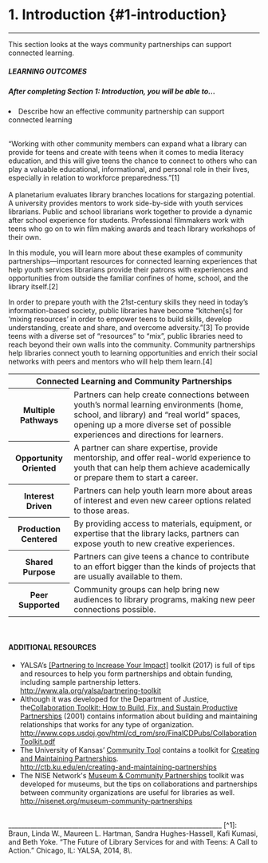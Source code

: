 # 1\. Introduction {#1-introduction}
___________________________________________________________________

This section looks at the ways community partnerships can support connected learning.

<p class="table-format"><span class="title"><h5>LEARNING OUTCOMES</h5></span><h5>After completing Section 1: Introduction, you will be able to...</h5><li>Describe how an effective community partnership can support connected learning</li>
</p>

<br>
<div class="text">“Working with other community members can expand what a library can provide for teens and create with teens when it comes to media literacy education, and this will give teens the chance to connect to others who can play a valuable educational, informational, and personal role in their lives, especially in relation to workforce preparedness.”[1]</div>

<br>
A planetarium evaluates library branches locations for stargazing potential. A university provides mentors to work side-by-side with youth services librarians. Public and school librarians work together to provide a dynamic after school experience for students. Professional filmmakers work with teens who go on to win film making awards and teach library workshops of their own.

In this module, you will learn more about these examples of community partnerships—important resources for connected learning experiences that help youth services librarians provide their patrons with experiences and opportunities from outside the familiar confines of home, school, and the library itself.[2]

In order to prepare youth with the 21st-century skills they need in today’s information-based society, public libraries have become “kitchen[s] for ‘mixing resources’ in order to empower teens to build skills, develop understanding, create and share, and overcome adversity.”[3] To provide teens with a diverse set of “resources” to “mix”, public libraries need to reach beyond their own walls into the community. Community partnerships help libraries connect youth to learning opportunities and enrich their social networks with peers and mentors who will help them learn.[4]

<table class="heading-cell no-common-style"><tr>
<th colspan="2">Connected Learning and Community Partnerships</th></tr>
<tr>
<th>Multiple Pathways</th>
<td>Partners can help create connections between youth’s normal learning environments (home, school, and library) and “real world” spaces, opening up a more diverse set of possible experiences and directions for learners.</td>
</tr>
<tr>
<th>Opportunity Oriented</th>
<td>A partner can share expertise, provide mentorship, and offer real-world experience to youth that can help them achieve academically or prepare them to start a career.</td>
</tr>
<tr>
<th>Interest Driven</th>
<td>Partners can help youth learn more about areas of interest and even new career options related to those areas.</td>
</tr>
<tr>
<th>Production Centered</th>
<td>By providing access to materials, equipment, or expertise that the library lacks, partners can expose youth to new creative experiences.</td>
</tr>
<tr>
<th>Shared Purpose</th>
<td>Partners can give teens a chance to contribute to an effort bigger than the kinds of projects that are usually available to them.</td>
</tr>
<tr>
<th>Peer Supported</th>
<td>Community groups can help bring new audiences to library programs, making new peer connections possible.</td>
</tr>

</table>

<br>
<div class="text-wrapping1"><h4>ADDITIONAL RESOURCES</h4><ul><li>YALSA’s <a href="http://www.ala.org/yalsa/partnering-toolkit">[Partnering to Increase Your Impact]</a> toolkit (2017) is full of tips and resources to help you form partnerships and obtain funding, including sample partnership letters. <br><a href="http://www.ala.org/yalsa/partnering-toolkit">http://www.ala.org/yalsa/partnering-toolkit<a></li><li>Although it was developed for the Department of Justice, the<a href="http://www.cops.usdoj.gov/html/cd_rom/sro/FinalCDPubs/CollaborationToolkit.pdf">Collaboration Toolkit: How to Build, Fix, and Sustain Productive Partnerships</a> (2001) contains information about building and maintaining relationships that works for any type of organization.<br><a href="http://www.cops.usdoj.gov/html/cd_rom/sro/FinalCDPubs/CollaborationToolkit.pdf">http://www.cops.usdoj.gov/html/cd_rom/sro/FinalCDPubs/CollaborationToolkit.pdf</a></li><li>The University of Kansas’ <a href="http://ctb.ku.edu">Community Tool</a> contains a toolkit for <a href="http://ctb.ku.edu/en/creating-and-maintaining-partnerships">Creating and Maintaining Partnerships</a>.<br><a href="http://ctb.ku.edu/en/creating-and-maintaining-partnerships">http://ctb.ku.edu/en/creating-and-maintaining-partnerships</a></li><li>The NISE Network's <a href="http://nisenet.org/museum-community-partnerships">Museum & Community Partnerships</a> toolkit was developed for museums, but the tips on collaborations and partnerships between community organizations are useful for libraries as well.<br><a href="http://nisenet.org/museum-community-partnerships">http://nisenet.org/museum-community-partnerships</a></li></ul></div>
<br>
___________________________________________________________________
[^1]: Braun, Linda W., Maureen L. Hartman, Sandra Hughes-Hassell, Kafi Kumasi, and Beth Yoke. “The Future of Library Services for and with Teens: A Call to Action.” Chicago, IL: YALSA, 2014, 8\.

[^2]: Hoffman, Kelly M., Mega Subramaniam, Saba Kawas, Ligaya Scaff, and Katie Davis. “Connected Libraries: Surveying the Current Landscape and Charting the Path to the Future.” College Park, MD: University of Maryland, College Park, and Seattle, WA: University of Washington, 2016.

[^3]: Braun, Linda W., Maureen L. Hartman, Sandra Hughes-Hassell, Kafi Kumasi, and Beth Yoke. “The Future of Library Services for and with Teens: A Call to Action.” Chicago, IL: YALSA, 2014, 4.

[^4]: Ching, Dixie, Rafi Santo, Chris Hoadley, and Kylie Peppler. “On-Ramps, Lane Changes, Detours and Destinations: Building Connected Learning Pathways in Hive NYC through Brokering Future Learning Opportunities.” Hive Research Lab, 2015.